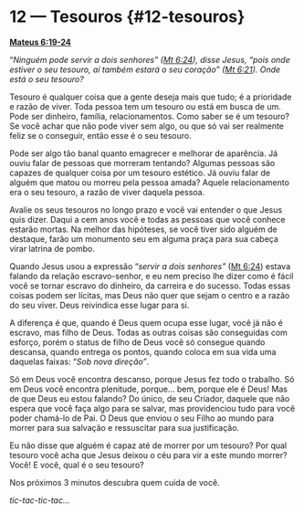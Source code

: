 # 12 — Tesouros {#12-tesouros}

[**Mateus 6:19-24**](http://bibliaonline.com.br/acf/mt/6/19-24)

“_Ninguém pode servir a dois senhores” (_[_Mt 6:24_](http://bibliaonline.com.br/acf/mt/6/24)_), disse Jesus, “pois onde estiver o seu tesouro, aí também estará o seu coração” (_[_Mt 6:21_](http://bibliaonline.com.br/acf/mt/6/21)_). Onde está o seu tesouro?_

Tesouro é qualquer coisa que a gente deseja mais que tudo; é a prioridade e razão de viver. Toda pessoa tem um tesouro ou está em busca de um. Pode ser dinheiro, família, relacionamentos. Como saber se é um tesouro? Se você achar que não pode viver sem algo, ou que só vai ser realmente feliz se o conseguir, então esse é o seu tesouro.

Pode ser algo tão banal quanto emagrecer e melhorar de aparência. Já ouviu falar de pessoas que morreram tentando? Algumas pessoas são capazes de qualquer coisa por um tesouro estético. Já ouviu falar de alguém que matou ou morreu pela pessoa amada? Aquele relacionamento era o seu tesouro, a razão de viver daquela pessoa.

Avalie os seus tesouros no longo prazo e você vai entender o que Jesus quis dizer. Daqui a cem anos você e todas as pessoas que você conhece estarão mortas. Na melhor das hipóteses, se você tiver sido alguém de destaque, farão um monumento seu em alguma praça para sua cabeça virar latrina de pombo.

Quando Jesus usou a expressão “_servir a dois senhores”_ ([M](http://bibliaonline.com.br/acf/mt/6/24)[t 6:24](http://bibliaonline.com.br/acf/mt/6/24)) estava falando da relação escravo-senhor, e eu nem preciso lhe dizer como é fácil você se tornar escravo do dinheiro, da carreira e do sucesso. Todas essas coisas podem ser lícitas, mas Deus não quer que sejam o centro e a razão do seu viver. Deus reivindica esse lugar para si.

A diferença é que, quando é Deus quem ocupa esse lugar, você já não é escravo, mas filho de Deus. Todas as outras coisas são conseguidas com esforço, porém o status de filho de Deus você só consegue quando descansa, quando entrega os pontos, quando coloca em sua vida uma daquelas faixas: “_Sob nova direção”_.

Só em Deus você encontra descanso, porque Jesus fez todo o trabalho. Só em Deus você encontra plenitude, porque... bem, porque ele é Deus! Mas de que Deus eu estou falando? Do único, de seu Criador, daquele que não espera que você faça algo para se salvar, mas providenciou tudo para você poder chamá-lo de Pai. O Deus que enviou o seu Filho ao mundo para morrer para sua salvação e ressuscitar para sua justificação.

Eu não disse que alguém é capaz até de morrer por um tesouro? Por qual tesouro você acha que Jesus deixou o céu para vir a este mundo morrer? Você! E você, qual é o seu tesouro?

Nos próximos 3 minutos descubra quem cuida de você.

_tic-tac-tic-tac..._